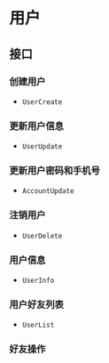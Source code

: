 # 用户

## 接口

### 创建用户

- `UserCreate`

### 更新用户信息

- `UserUpdate`

### 更新用户密码和手机号

- `AccountUpdate`

### 注销用户

- `UserDelete`

### 用户信息

- `UserInfo`

### 用户好友列表

- `UserList`

### 好友操作

